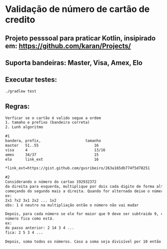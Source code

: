 # Validação de número de cartão de credito

## Projeto pesssoal para praticar Kotlin, insipirado em: https://github.com/karan/Projects/

## Suporta bandeiras: Master, Visa, Amex, Elo

## Executar testes:
`./gradlew test`

## Regras:
```txt
Verficar se o cartão é valido segue a ordem
1. tamaho e prefixo (bandeira correta)
2. Lunh algoritmo

#1
bandera, prefix,                    tamanho
master   51..55                         16
visa     4                              13/16
amex     34/37                          15
elo      link_ext                       16

*link_ext=https://gist.github.com/gusribeiro/263a165db774f5d78251

#2
Considerando o número do cartao 192932372
da direita para esquerda, multiplique por dois cada digito de forma alternada
começando do segundo mais a direita. Quando for alternado deixe o número como esta.
ex:
2x1 7x2 3x1 2x2 ... 1x2
obs: 1 é neutro na multipliação então o número não vai mudar

Depois, para cada número se ele for maior que 9 deve ser subtraido 9, caso contrario o 
número fica como está.
ex:
do passo anterior: 2 14 3 4 ...
fica: 2 5 3 4 ...

Depois, soma todos os números. Caso a soma seja divisível por 10 então o cartão é válido
```